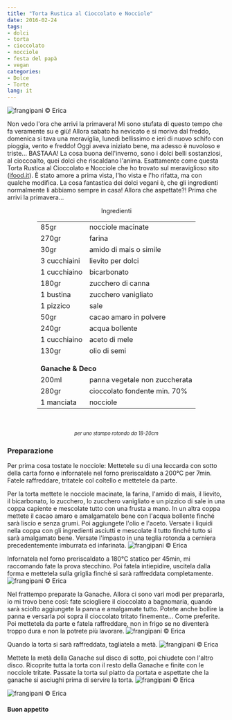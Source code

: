 ```yaml
---
title: "Torta Rustica al Cioccolato e Nocciole"
date: 2016-02-24
tags:
- dolci
- torta
- cioccolato
- nocciole
- festa del papà
- vegan
categories:
- Dolce
- Torte
lang: it
---
```

![](header.jpg "frangipani © Erica")

Non vedo l'ora che arrivi la primavera! Mi sono stufata di questo tempo che fa veramente su e giù! Allora sabato ha nevicato e si moriva dal freddo, domenica si tava una meraviglia, lunedì bellissimo e ieri di nuovo schifo con pioggia, vento e freddo! Oggi aveva iniziato bene, ma adesso è nuvoloso e triste... BASTAAA! La cosa buona dell'inverno, sono i dolci belli sostanziosi, al cioccoalto, quei dolci che riscaldano l'anima. Esattamente come questa Torta Rustica al Cioccolato e Nocciole che ho trovato sul meraviglioso sito (<a href="http://www.ifood.it" target="_blank">ifood.it</a>). È stato amore a prima vista, l'ho vista e l'ho rifatta, ma con qualche modifica. La cosa fantastica dei dolci vegani è, che gli ingredienti normalmente li abbiamo sempre in casa! Allora che aspettate?! Prima che arrivi la primavera...

<div id="wrapper" style="text-align: center">
  <div id="yourdiv" style="display: inline-block;">
	<div class="ingredients">
	  <div class="ingredients-title">Ingredienti</div>
	  <table>
	    <tbody>
	      <tr>
	        <td>85gr</td>
	        <td>nocciole macinate</td>
	      </tr>
	      <tr>
	        <td>270gr</td>
	        <td>farina</td>
	      </tr>
	      <tr>
	        <td>30gr</td>
	        <td>amido di mais o simile</td>
	      </tr>
	      <tr>
	        <td>3 cucchiaini</td>
	        <td>lievito per dolci</td>
	      </tr>
	      <tr>
	        <td>1 cucchiaino</td>
	        <td>bicarbonato</td>
	      </tr>
	      <tr>
	        <td>180gr</td>
	        <td>zucchero di canna</td>
	      </tr>
	      <tr>
	        <td>1 bustina</td>
	        <td>zucchero vanigliato</td>
	      </tr>
	      <tr>
	        <td>1 pizzico</td>
	        <td>sale</td>
	      </tr>
	      <tr>
	        <td>50gr</td>
	        <td>cacao amaro in polvere</td>
	      </tr>
	      <tr>
	        <td>240gr</td>
	        <td>acqua bollente</td>
	      </tr>
	      <tr>
	        <td>1 cucchiaino</td>
	        <td>aceto di mele</td>
	      </tr>
	      <tr>
	        <td>130gr</td>
	        <td>olio di semi</td>
	      </tr>
	      <tr style="height: 15px;"></tr>
	      <tr>          
	        <td colspan="2"><b>Ganache & Deco</b></td>
	      </tr>      
	      <tr>
	        <td>200ml</td>
	        <td>panna vegetale non zuccherata</td>
	      </tr>
	      <tr>
	        <td>280gr</td>
	        <td>cioccolato fondente min. 70%</td>
	      </tr>
	      <tr>
	        <td>1 manciata</td>
	        <td>nocciole</td>
	      </tr>
	    </tbody>
	  </table>
	  <br></br>
	  <i class="pull-right" style="font-size: 80%;">per uno stampo rotondo da 18-20cm</i>
	</div>
  </div>
</div>


<h3>
  <font color="grey">
    <i class="fa fa-cogs"></i>
  </font> Preparazione
</h3>

Per prima cosa tostate le nocciole: Mettetele su di una leccarda con sotto della carta forno e infornatele nel forno preriscaldato a 200°C per 7min. Fatele raffreddare, tritatele col coltello e mettetele da parte.

Per la torta mettete le nocciole macinate, la farina, l'amido di mais, il lievito, il bicarbonato, lo zucchero, lo zucchero vanigliato e un pizzico di sale in una coppa capiente e mescolate tutto con una frusta a mano. In un altra coppa mettete il cacao amaro e amalgamatelo bene con l'acqua bollente finché sarà liscio e senza grumi. Poi aggiungete l'olio e l'aceto. Versate i liquidi nella coppa con gli ingredienti asciutti e mescolate il tutto finché tutto si sarà amalgamato bene. Versate l'impasto in una teglia rotonda a cerniera precedentemente imburrata ed infarinata.
![](teglia.jpg "frangipani © Erica")

Infornatela nel forno preriscaldato a 180°C statico per 45min, mi raccomando fate la prova stecchino. Poi fatela intiepidire, uscitela dalla forma e mettetela sulla griglia finché si sarà raffreddata completamente.
![](sfornata.jpg "frangipani © Erica")

Nel frattempo preparate la Ganache. Allora ci sono vari modi per prepararla, io mi trovo bene così: fate sciogliere il cioccolato a bagnomaria, quando sarà sciolto aggiungete la panna e amalgamate tutto. Potete anche bollire la panna e versarla poi sopra il cioccolato tritato finemente... Come preferite. Poi mettetela da parte e fatela raffreddare, non in frigo se no diventerà troppo dura e non la potrete più lavorare.
![](ganache.jpg "frangipani © Erica")

Quando la torta si sarà raffreddata, tagliatela a metà.
![](tagliata.jpg "frangipani © Erica")

Mettete la metà della Ganache sul disco di sotto, poi chiudete con l'altro disco. Ricoprite tutta la torta con il resto della Ganache e finite con le nocciole tritate. Passate la torta sul piatto da portata e aspettate che la ganache si asciughi prima di servire la torta.
![](risultato1.jpg "frangipani © Erica")

![](risultato2.jpg "frangipani © Erica")



<h4>Buon appetito
  <font color="red">
    <i class="fa fa-smile-o"></i>
  </font>
</h4>
